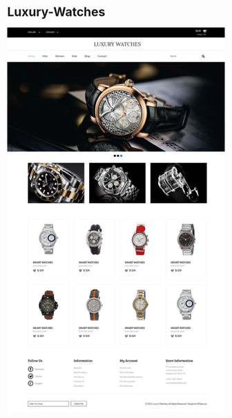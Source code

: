 # Luxury-Watches

![alt text](https://github.com/Web-Master-2000/Luxury-Watches/blob/main/screenshot.png?raw=true)

